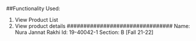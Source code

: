 ##Functionality Used:

1. View Product List
2. View product details
   ################################
   Name: Nura Jannat Rakhi
   Id: 19-40042-1
   Section: B [Fall 21-22]
